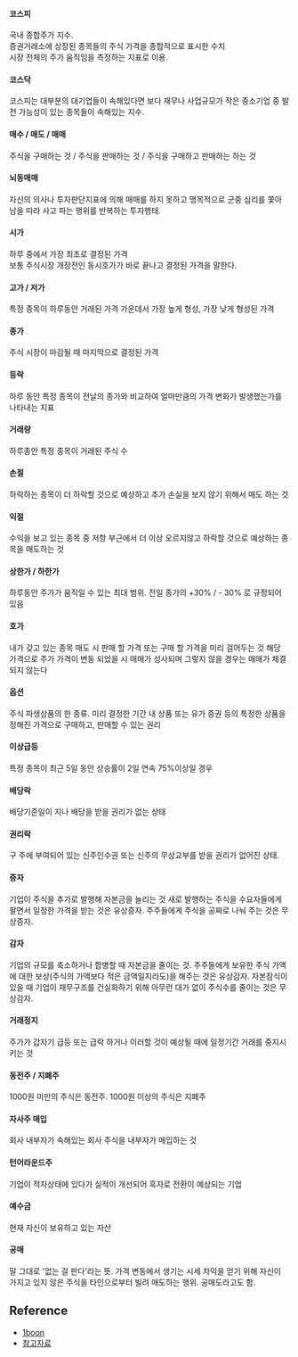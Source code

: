 #### 코스피
국내 종합주가 지수. <br />
증권거래소에 상장된 종목들의 주식 가격을 종합적으로 표시한 수치 <br />
시장 전체의 주가 움직임을 측정하는 지표로 이용. <br />

#### 코스닥
코스피는 대부분의 대기업들이 속해있다면 보다 재무나 사업규모가 작은 중소기업 중 발전 가능성이 있는 종목들이 속해있는 지수. <br />

#### 매수 / 매도 / 매매
주식을 구매하는 것 / 주식을 판매하는 것 / 주식을 구매하고 판매하는 하는 것 <br />

#### 뇌동매매
자신의 의사나 투자판단지표에 의해 매매를 하지 못하고 맹목적으로 군중 심리를 쫓아 남을 따라 사고 파는 행위를 반복하는 투자행태. <br />

#### 시가
하루 중에서 가장 최초로 결정된 가격 <br />
보통 주식시장 개장전인 동시호가가 바로 끝나고 결정된 가격을 말한다. <br />

#### 고가 / 저가
특정 종목이 하루동안 거래된 가격 가운데서 가장 높게 형성, 가장 낮게 형성된 가격 <br />

#### 종가
주식 시장이 마감될 때 마지막으로 결정된 가격 <br />

#### 등락
하루 동안 특정 종목이 전날의 종가와 비교하여 얼마만큼의 가격 변화가 발생했는가를 나타내는 지표 <br />

#### 거래량
하루종안 특정 종목이 거래된 주식 수 <br /> 

#### 손절
하락하는 종목이 더 하락할 것으로 예상하고 추가 손실을 보지 않기 위해서 매도 하는 것 <br />

 

#### 익절
수익을 보고 있는 종목 중 저항 부근에서 더 이상 오르지않고 하락할 것으로 예상하는 종목을 매도하는 것

#### 상한가 / 하한가
하루동안 주가가 움직일 수 있는 최대 범위. 전일 종가의 +30% / - 30% 로 규정되어 있음

#### 호가
내가 갖고 있는 종목 매도 시 판매 할 가격 또는 구매 할 가격을 미리 걸어두는 것
해당 가격으로 주가 가격이 변동 되었을 시 매매가 성사되며 그렇지 않을 경우는 매매가 체결되지 않는다

#### 옵션
주식 파생상품의 한 종류. 미리 결정한 기간 내 상품 또는 유가 증권 등의 특정한 상품을 정해진 가격으로 구매하고, 판매할 수 있는 권리

#### 이상급등
특정 종목이 최근 5일 동안 상승률이 2일 연속 75%이상일 경우

#### 배당락
배당기준일이 지나 배당을 받을 권리가 없는 상태

#### 권리락
구 주에 부여되어 있는 신주인수권 또는 신주의 무상교부를 받을 권리가 없어진 상태.

#### 증자
기업이 주식을 추가로 발행해 자본금을 늘리는 것
새로 발행하는 주식을 수요자들에게 팔면서 일정한 가격을 받는 것은 유상증자.
주주들에게 주식을 공짜로 나눠 주는 것은 무상증자.

#### 감자
기업의 규모를 축소하거나 합병할 때 자본금을 줄이는 것.
주주들에게 보유한 주식 가액에 대한 보상(주식의 가액보다 적은 금액일지라도)을 해주는 것은 유상감자.
자본잠식이 있을 때 기업이 재무구조를 건실화하기 위해 아무런 대가 없이 주식수를 줄이는 것은 무상감자.

#### 거래정지
주가가 갑자기 급등 또는 급락 하거나 이러할 것이 예상될 때에 일정기간 거래를 중지시키는 것

#### 동전주 / 지폐주
1000원 미만의 주식은 동전주. 1000원 이상의 주식은 지폐주

#### 자사주 매입
회사 내부자가 속해있는 회사 주식을 내부자가 매입하는 것

#### 턴어라운드주
기업이 적자상태에 있다가 실적이 개선되어 흑자로 전환이 예상되는 기업

#### 예수금
현재 자신이 보유하고 있는 자산

#### 공매
말 그대로 '없는 걸 판다'라는 뜻. 가격 변동에서 생기는 시세 차익을 얻기 위해 자신이 가지고 있지 않은 주식을 타인으로부터 빌려 매도하는 행위. 공매도라고도 함.

## Reference
* [1boon](https://1boon.kakao.com/cidermics/1267)
* [참고자료](https://wkahd.tistory.com/27)

